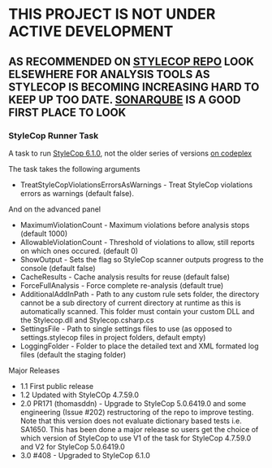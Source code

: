 # THIS PROJECT IS NOT UNDER ACTIVE DEVELOPMENT 
## AS RECOMMENDED ON [STYLECOP REPO](https://github.com/StyleCop/StyleCop) LOOK ELSEWHERE FOR ANALYSIS TOOLS AS STYLECOP IS BECOMING INCREASING HARD TO KEEP UP TOO DATE. [SONARQUBE](https://www.sonarqube.org) IS A GOOD FIRST PLACE TO LOOK

### StyleCop Runner Task ###
A task to run [StyleCop 6.1.0](https://www.nuget.org/packages/StyleCop/), not the older series of versions [on codeplex](https://stylecop.codeplex.com/)

The task takes the following arguments
- TreatStyleCopViolationsErrorsAsWarnings - Treat StyleCop violations errors as warnings (default false).

And on the advanced panel
- MaximumViolationCount - Maximum violations before analysis stops (default 1000)
- AllowableViolationCount - Threshold of violations to allow, still reports on which ones occured. (default 0)
- ShowOutput - Sets the flag so StyleCop scanner outputs progress to the console (default false)
- CacheResults - Cache analysis results for reuse (default false)
- ForceFullAnalysis - Force complete re-analysis (default true)
- AdditionalAddInPath - Path to any custom rule sets folder, the directory cannot be a sub directory of current directory at runtime as this is automatically scanned. This folder must contain your custom DLL and the Stylecop.dll and Stylecop.csharp.cs
- SettingsFile - Path to single settings files to use (as opposed to settings.stylecop files in project folders, default empty)
- LoggingFolder - Folder to place the detailed text and XML formated log files (default the staging folder)

Major Releases
- 1.1 First public release
- 1.2 Updated with StyleCOp 4.7.59.0
- 2.0 PR171 (thomasddn) - Upgrade to StyleCop 5.0.6419.0 and some engineering (Issue #202) restructoring of the repo to improve testing. Note that this version does not evaluate dictionary based tests i.e. SA1650. This has been done a major release so users get the choice of which version of StyleCop to use V1 of the task for StyleCop 4.7.59.0 and V2 for StyleCop 5.0.6419.0
- 3.0 #408 - Upgraded to StyleCop 6.1.0